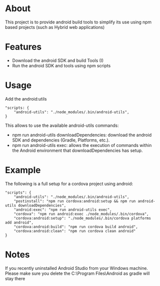 # About
This project is to provide android build tools to simplify its use using npm based projects (such as Hybrid web applications)

# Features
 * Download the android SDK and build Tools (I)
 * Run the android SDK and tools using npm scripts

# Usage

Add the android:utils
```
"scripts: {
    "android-utils": "./node_modules/.bin/android-utils",
}
```

This allows to use the available android-utils commands: 
* npm run android-utils downloadDependencies: download the android SDK and dependencies (Gradle, Platforms, etc.).
* npm run android-utils exec: allows the execution of commands within the Android environment that downloadDependencies has setup.

# Example

The following is a full setup for a cordova project using android:

```
"scripts": {
    "android-utils": "./node_modules/.bin/android-utils",
    "postinstall": "npm run cordova:android:setup && npm run android-utils downloadDependencies",
    "android:exec": "npm run android-utils exec",
    "cordova": "npm run android:exec ./node_modules/.bin/cordova",
    "cordova:android:setup": "./node_modules/.bin/cordova platforms add android",
    "cordova:android:build": "npm run cordova build android",
    "cordova:android:clean": "npm run cordova clean android"
}
```

# Notes
If you recently uninstalled Android Studio from your Windows machine. Please make sure you delete the C:\Program Files\Android as gradle will stay there
